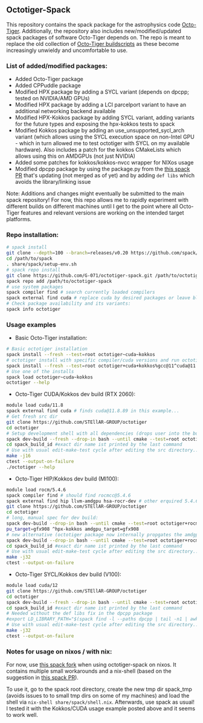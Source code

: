 ## Octotiger-Spack

This repository contains the spack package for the astrophysics code [Octo-Tiger](https://github.com/STEllAR-GROUP/octotiger). 
Additionally, the repository also includes new/modified/updated spack packages of software Octo-Tiger depends on. The repo is meant to replace the old collection of [Octo-Tiger buildscripts](https://github.com/STEllAR-GROUP/OctoTigerBuildChain) as these become increasingly unwieldy and uncomfortable to use.

### List of added/modified packages:

- Added Octo-Tiger package
- Added CPPuddle package
- Modified HPX package by adding a SYCL variant (depends on dpcpp; tested on NVIDIA/AMD GPUs)
- Modified HPX package by adding a LCI parcelport variant to have an additional networking backend available
- Modified HPX-Kokkos package by adding SYCL variant, adding variants for the future types and exposing the hpx-kokkos tests to spack
- Modified Kokkos package by adding an use_unsupported_sycl_arch variant (which allows using the SYCL execution space on non-Intel GPU - which in turn allowed me to test octotiger with SYCL on my available hardware). Also includes a patch for the kokkos CMakeLists which allows using this on AMDGPUs (not just NVIDIA)
- Added some patches for kokkos/kokkos-nvcc wrapper for NIXos usage
- Modified dpcpp package by using the package.py from the [this spack PR](https://github.com/spack/spack/pull/38981) that's updating (not merged as of yet) and by adding  ```def libs``` which avoids the library/linking issue
  
Note: Additions and changes might eventually be submitted to the main spack repository! For now, this repo allows me to rapidly experiment with different builds on different machines until I get to the point where all Octo-Tiger features and relevant versions are working on the intended target platforms.

### Repo installation:

```sh
# spack install
git clone --depth=100 --branch=releases/v0.20 https://github.com/spack/spack.git /path/to/spack
cd /path/to/spack
. share/spack/setup-env.sh
# spack repo install
git clone https://github.com/G-071/octotiger-spack.git /path/to/octotiger-spack
spack repo add /path/to/octotiger-spack
# use system packages
spack compiler find # search currently loaded compilers
spack external find cuda # replace cuda by desired packages or leave blank to get everything
# Check package availability and its variants:
spack info octotiger
```
### Usage examples
- Basic Octo-Tiger installation:
```sh
# Basic octotiger installation
spack install --fresh --test=root octotiger~cuda~kokkos
# octotiger install with specific compiler/cuda versions and run octotiger tests
spack install --fresh --test=root octotiger+cuda+kokkos%gcc@11^cuda@11.8.89^cmake@3.26.4^kokkos@3.7.00 cuda_arch=75
# Use one of the installs
spack load octotiger~cuda~kokkos
octotiger --help
```
- Octo-Tiger CUDA/Kokkos dev build (RTX 2060):
```sh
module load cuda/11.8
spack external find cuda # finds cuda@11.8.89 in this example...
# Get fresh src dir
git clone https://github.com/STEllAR-GROUP/octotiger
cd octotiger
# Setup development shell with all dependencies (drops user into the build process right after cmake)
spack dev-build --fresh --drop-in bash --until cmake --test=root octotiger+cuda+kokkos cuda_arch=75 @master%gcc@11^cuda@11.8.89
cd spack_build_id #exact dir name ist printed by the last command
# Use with usual edit-make-test cycle after editing the src directory...
make -j16
ctest --output-on-failure
./octotiger --help
```
- Octo-Tiger HIP/Kokkos dev build (MI100):
```sh
module load rocm/5.4.6
spack compiler find # should find rocmcc@5.4.6
spack external find hip llvm-amdgpu hsa-rocr-dev # other erquired 5.4.6 packges from the rocm module
git clone https://github.com/STEllAR-GROUP/octotiger
cd octotiger
# long, manual spec for dev build:
spack dev-build --drop-in bash --until cmake --test=root octotiger+rocm+kokkos amdgpu_target=gfx908@master%rocmcc@5.4.6 ^asio@1.16.0^hpx max_cpu_count=128 amdgpu_target=gfx908 ^hip@5.4.6 ^llvm-amdgpu@5.4.6^kokkos amdg
pu_target=gfx908 ^hpx-kokkos amdgpu_target=gfx908
# new alternative (octotiger package now internally propgates the amdgpu_target to hpx, kokkos and hpx-kokkos, enabling this shorter version):
spack dev-build --drop-in bash --until cmake --test=root octotiger+rocm+kokkos amdgpu_target=gfx908@master%rocmcc@5.4.6 ^asio@1.16.0^hpx max_cpu_count=128 ^hip@5.4.6 ^llvm-amdgpu@5.4.6
cd spack_build_id #exact dir name ist printed by the last command
# Use with usual edit-make-test cycle after editing the src directory...
make -j32
ctest --output-on-failure
```
- Octo-Tiger SYCL/Kokkos dev build (V100):
```sh
module load cuda/12
git clone https://github.com/STEllAR-GROUP/octotiger
cd octotiger
spack dev-build --fresh --drop-in bash --until cmake --test=root octotiger@master -cuda -rocm +sycl %gcc@10 ^kokkos use_unsupported_sycl_arch=70 ^hpx sycl_target_arch=70 ^cppuddle
cd spack_build_id #exact dir name ist printed by the last command
# Needed without the def libs fix in the dpcpp package
#export LD_LIBRARY_PATH="$(spack find -l --paths dpcpp | tail -n1 | awk '{ print $3 }')/lib":${LD_LIBRARY_PATH}
# Use with usual edit-make-test cycle after editing the src directory...
make -j32
ctest --output-on-failure
```
### Notes for usage on nixos / with nix:
For now, use [this spack fork](https://github.com/G-071/spack/tree/nixos_config) when using octotiger-spack on nixos. 
It contains multiple small workarounds and a nix-shell (based on the suggestion in [this spack PR](https://github.com/spack/spack/pull/33394)). 

To use it, go to the spack root directory, create the new tmp dir spack_tmp (avoids issues to to small tmp dirs on some of my machines) and load the shell via ```nix-shell share/spack/shell.nix```. Afterwards, use spack as usual! I tested it with the Kokkos/CUDA usage example posted above and it seems to work well.
